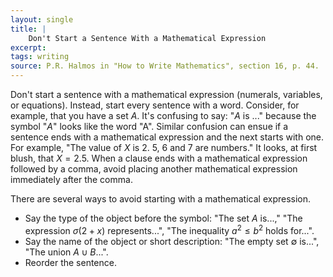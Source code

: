 ```yaml
---
layout: single
title: |
    Don't Start a Sentence With a Mathematical Expression
excerpt: 
tags: writing
source: P.R. Halmos in "How to Write Mathematics", section 16, p. 44.
---
```


Don't start a sentence with a mathematical expression (numerals, variables, or equations).
Instead, start every sentence with a word. 
Consider, for example, that you have a set $A$. 
It's confusing to say: "$A$ is ..." because the symbol "$A$" looks like the word "A".
Similar confusion can ensue if a sentence ends with a mathematical expression and the next starts with one. 
For example, "The value of $X$ is $2$. $5$, $6$ and $7$ are numbers." It looks, at first blush, that $X = 2.5$.
When a clause ends with a mathematical expression followed by a comma, avoid placing another mathematical expression immediately after the comma. 

There are several ways to avoid starting with a mathematical expression. 
- Say the type of the object before the symbol: "The set $A$ is...," "The expression $\sigma(2 + x)$ represents...", "The inequality $a^2 \leq b^2$ holds for...". 
- Say the name of the object or short description: "The empty set $\emptyset$ is...", "The union $A \cup B$...".
- Reorder the sentence.
